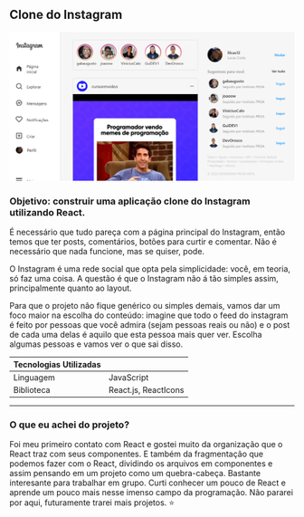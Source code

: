 ## Clone do Instagram

![preview](./.github/preview.png)

### Objetivo: construir uma aplicação clone do Instagram utilizando React. 
É necessário que tudo pareça com a página principal do Instagram, então temos que ter posts, comentários, botões para curtir e comentar. Não é necessário que nada funcione, mas se quiser, pode.

O Instagram é uma rede social que opta pela simplicidade: você, em teoria, só faz uma coisa. 
A questão é que o Instagram não á tão simples assim, principalmente quanto ao layout. 

Para que o projeto não fique genérico ou simples demais, vamos dar um foco maior na escolha do conteúdo: imagine que todo o feed do instagram é feito por pessoas que você admira (sejam pessoas reais ou não) e o post de cada uma delas é aquilo que esta pessoa mais quer ver. Escolha algumas pessoas e vamos ver o que sai disso.   

| Tecnologias Utilizadas | |
| ------------- |------------- |
| Linguagem   | JavaScript |
| Biblioteca | React.js, ReactIcons |

** **
### O que eu achei do projeto?

Foi meu primeiro contato com React e gostei muito da organização que o React traz com seus componentes. E também da fragmentação que podemos fazer com o React, dividindo os arquivos em componentes e assim pensando em um projeto como  um quebra-cabeça. Bastante interesante para trabalhar em grupo. Curti conhecer um pouco de React e aprende um pouco mais nesse imenso campo da programação. Não pararei por aqui, futuramente trarei mais projetos. :star:
